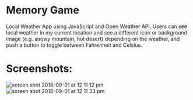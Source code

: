 # Memory Game
Local Weather App using JavaScript and Open Weather API. Users can see local weather in my current location and see a different icon or background image (e.g. snowy mountain, hot desert) depending on the weather, and push a button to toggle between Fahrenheit and Celsius.

Screenshots:
=======
![screen shot 2018-09-01 at 12 11 12 pm](https://user-images.githubusercontent.com/11365270/44947766-42374c80-ade0-11e8-88ac-7c8d95aa98a4.png)
![screen shot 2018-09-01 at 12 11 33 pm](https://user-images.githubusercontent.com/11365270/44947767-42374c80-ade0-11e8-9f5f-d3ff6f3d1af2.png)
